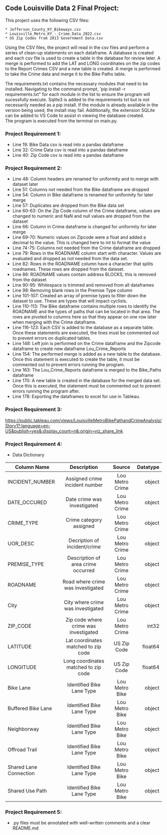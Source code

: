 ## Code Louisville Data 2 Final Project:
This project uses the following CSV files:

    * Jefferson_County_KY_Bikeways.csv
    * Louisville_Metro_KY_-_Crime_Data_2022.csv
    * US Zip Codes from 2013 Government Data.csv

Using the CSV files, the project will read in the csv files and perform a series of clean-up statements on each dataframe.  A database is created and each csv file is used to create a table in the database for review later.  A merge is performed to add the LAT and LONG coordinates on the zip codes to the Report Crimes CSV and a new table is created.  A merge is performed to take the Crime data and merge it to the Bike Paths table.   

The requirements.txt contains the necessary modules that need to be installed.  Navigating to the command prompt, 'pip install -r requirements.txt" for each module in the list to ensure the program will sucessfully execute.
Sqlite3 is added to the requirements txt but is not necessarily needed as a pip install.  If the module is already available in the version being used, the install may fail. 
Additionally, the extension SQLite can be added to VS Code to assist in viewing the database created.   
The program is executed from the terminal on main.py.


### Project Requirement 1:
* Line 19: Bike Data csv is read into a pandas dataframe
* Line 32: Crime Data csv is read into a pandas dataframe
* Line 40: Zip Code csv is read into a pandas dataframe

### Project Requirement 2: 
* Line 48: Column headers are renamed for uniformity and to merge with dataset later
* Line 51: Columns not needed from the Bike dataframe are dropped
* Line 54: Column in Bike dataframe is renamed for uniformity for later merge
* Line 57: Duplicates are dropped from the Bike data set
* Line 60-63: On the Zip Code column of the Crime dataframe, values are changed to numeric and NaN and null values are dropped from the dataset
* Line 66: Column in Crime dataframe is changed for uniformity for later merge
* Line 69-70: Numeric values on Zipcode were a float and added a decimal to the value.  This is changed here to int to format the value
* Line 74-75: Columns not needed from the Crime dataframe are dropped
* Line 79: Rows in the ROADNAME column start with character.  Values are evaluated and dropped as not needed from the data set.
* Line 82: Rows in the ROADNAME column have a character that splits roadnames.  These rows are dropped from the dataset.
* Line 86: ROADNAME values contain address BLOCKS, this is removed from the dataset
* Line 90-95: Whitespace is trimmed and removed from all dataframes
* Line 98: Removing blank rows in the Premise Type column
* Line 101-107: Created an array of premise types to filter down the dataset to use.  These are types that will impact cyclists.
* Line 110-113: The Bike dataframe contains multiple rows to identify the ROADNAME and the types of paths that can be located in that area.  The rows are pivoted to columns here so that they appear on one row later when merging with the Crime dataframe.
* Line 116-123: Each CSV is added to the database as a separate table.  Once these statements are executed, the lines must be commented out to prevent errors on duplicated tables.
* Line 148: Left join is performed on the Crime dataframe and the Zipcode dataframe to create new dataframe Lou_Crime_Reports
* Line 154: The performed merge is added as a new table to the database. Once this statement is executed to create the table, it must be commented out to prevent errors running the program.
* Line 163: The Lou_Crime_Reports dataframe is merged to the Bike_Paths dataframe
* Line 170: A new table is created in the database for the merged data set.  Once this is executed, the statement must be commented out to prevent errors running the program after. 
* Line 178: Exporting the dataframes to excel for use in Tableau.


### Project Requirement 3: 
https://public.tableau.com/views/LouisvilleMetroBikePathandCrimeAnalysis/Story1?:language=en-US&publish=yes&:display_count=n&:origin=viz_share_link


### Project Requirement 4:
* Data Dictionary

| Column Name            | Description                           | Source          |  Datatype  |
| ---------------------- |:-------------------------------------:|:---------------:|  ---------:|
| INCIDENT_NUMBER        | Assigned crime incident number        | Lou Metro Crime |     object |
| DATE_OCCURED           | Date crime was investigated           | Lou Metro Crime |     object |
| CRIME_TYPE             | Crime category assigned               | Lou Metro Crime |     object |
| UOR_DESC               | Decription of incident/crime          | Lou Metro Crime |     object | 
| PREMISE_TYPE           | Description of area crime occurred    | Lou Metro Crime |     object |
| ROADNAME               | Road where crime was investigated     | Lou Metro Crime |     object |
| City                   | City where crime was investigated     | Lou Metro Crime |     object |
| ZIP_CODE               | Zip code where crime was investigated | Lou Metro Crime |      int32 |
| LATITUDE               | Lat coordinates matched to zip code   | US Zip Code     |    float64 |
| LONGITUDE              | Long coordinates matched to zip code  | US Zip Code     |    float64 |
| Bike Lane              | Identified Bike Lane Type             | Lou Metro Bike  |     object |
| Buffered Bike Lane     | Identified Bike Lane Type             | Lou Metro Bike  |     object |
| Neighborway            | Identified Bike Lane Type             | Lou Metro Bike  |     object |
| Offroad Trail          | Identified Bike Lane Type             | Lou Metro Bike  |     object |
| Shared Lane Connection | Identified Bike Lane Type             | Lou Metro Bike  |     object |
| Shared Use Path        | Identified Bike Lane Type             | Lou Metro Bike  |     object |


### Project Requirement 5: 
* .py files must be annotated with well-written comments and a clear README.md
